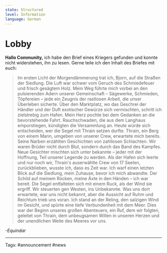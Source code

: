 ```yaml
---
state: Structured
level: Information
language: German
---
```

# Lobby
**Hallo Community,** ich habe den Brief eines Kriegers gefunden und konnte nicht widerstehen, ihn zu lesen. Gerne teile ich den Inhalt des Briefes mit euch:

> Im ersten Licht der Morgendämmerung trat ich, Bjorn, auf die Straßen der Siedlung. Die Luft war schwer vom Geruch des Schmiedefeuer und frisch gesägtem Holz. Mein Weg führte mich vorbei an den pulsierenden Adern unserer Gemeinschaft – Sägewerke, Schmieden, Töpfereien – jede ein Zeugnis der rastlosen Arbeit, die unser Überleben sicherte. Über den Marktplatz, wo das Geschrei der Händler und der Duft exotischer Gewürze sich vermischten, schritt ich zielstrebig zum Hafen. Mein Herz pochte bei dem Gedanken an die bevorstehende Fahrt. Rauchschwaden, die aus dem Langhaus emporstiegen, kündigten die Versammlung an. Heute würde sich entscheiden, wer die Segel mit Thrain setzen durfte. Thrain, ein Berg von einem Mann, umgeben von unserer Crew, erwartete mich bereits. Seine Narben erzählten Geschichten von zahllosen Schlachten. Wir waren Brüder nicht durch Blut, sondern durch das Band des Kampfes. Neue Gesichter mischten sich unter bekannte – jeder mit der Hoffnung, Teil unserer Legende zu werden. Als der Hafen sich leerte und nur noch wir, Thrain's auserwählte Crew von 17 Seelen, zurückblieben, wusste ich, dass es Zeit war. Ich warf einen letzten Blick auf die Siedlung, mein Zuhause, bevor ich mich abwandte. Der Schild auf meinem Rücken, meine Äxte in den Händen – ich war bereit. Die Segel entfalteten sich mit einem Ruck, als der Wind sie ergriff. Wir steuerten gen Westen, ins Unbekannte. Was uns dort erwartete, war uns nicht bekannt, aber die Aussicht auf Ruhm und Reichtum trieb uns voran. Ich stand an der Reling, den salzigen Wind im Gesicht, und spürte eine tiefe Verbundenheit mit dem Meer. Dies war der Beginn unseres großen Abenteuers, ein Ruf, dem wir folgten, geleitet von Thrain, dem unbeugsamen Willen in unseren Herzen und der unendlichen Weite des Meeres vor uns.

_-Equindar_
___
Tags: #announcement #news 
